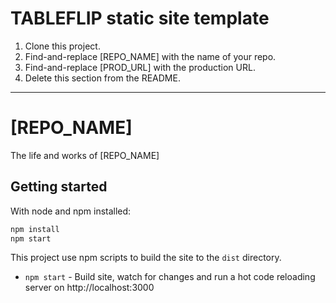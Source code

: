# TABLEFLIP static site template

1. Clone this project.
2. Find-and-replace [REPO_NAME] with the name of your repo.
3. Find-and-replace [PROD_URL] with the production URL.
4. Delete this section from the README.

************************

# [REPO_NAME]

The life and works of [REPO_NAME]

## Getting started

With node and npm installed:

```sh
npm install
npm start
```

This project use npm scripts to build the site to the `dist` directory.

- `npm start` - Build site, watch for changes and run a hot code reloading server on http://localhost:3000
